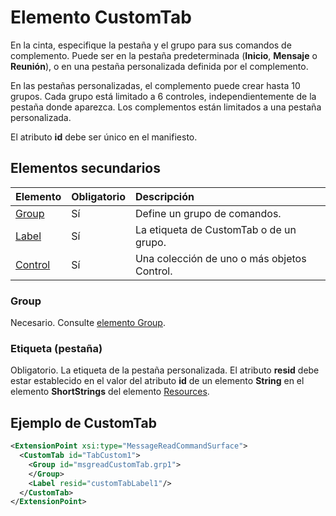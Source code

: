 # <a name="customtab-element"></a>Elemento CustomTab

En la cinta, especifique la pestaña y el grupo para sus comandos de complemento. Puede ser en la pestaña predeterminada (**Inicio**, **Mensaje** o **Reunión**), o en una pestaña personalizada definida por el complemento.

En las pestañas personalizadas, el complemento puede crear hasta 10 grupos. Cada grupo está limitado a 6 controles, independientemente de la pestaña donde aparezca. Los complementos están limitados a una pestaña personalizada.

El atributo  **id** debe ser único en el manifiesto.

## <a name="child-elements"></a>Elementos secundarios

|  Elemento |  Obligatorio  |  Descripción  |
|:-----|:-----|:-----|
|  [Group](group.md)      | Sí |  Define un grupo de comandos.  |
|  [Label](#label-tab)      | Sí |  La etiqueta de CustomTab o de un grupo.  |
|  [Control](control.md)    | Sí |  Una colección de uno o más objetos Control.  |

### <a name="group"></a>Group

Necesario. Consulte [elemento Group](group.md).

### <a name="label-tab"></a>Etiqueta (pestaña)

Obligatorio. La etiqueta de la pestaña personalizada. El atributo  **resid** debe estar establecido en el valor del atributo **id** de un elemento **String** en el elemento **ShortStrings** del elemento [Resources](resources.md).


## <a name="customtab-example"></a>Ejemplo de CustomTab

```xml
<ExtensionPoint xsi:type="MessageReadCommandSurface">
  <CustomTab id="TabCustom1">
    <Group id="msgreadCustomTab.grp1">
    </Group>
    <Label resid="customTabLabel1"/>
  </CustomTab>
</ExtensionPoint>
```